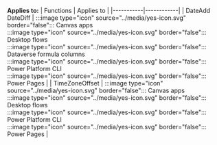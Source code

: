 **Applies to:** 
| Functions | Applies to |
|-----------|------------|
| DateAdd</br>DateDiff | :::image type="icon" source="../media/yes-icon.svg" border="false"::: Canvas apps</br>:::image type="icon" source="../media/yes-icon.svg" border="false"::: Desktop flows</br>:::image type="icon" source="../media/yes-icon.svg" border="false"::: Dataverse formula columns</br>:::image type="icon" source="../media/yes-icon.svg" border="false"::: Power Platform CLI</br>:::image type="icon" source="../media/yes-icon.svg" border="false"::: Power Pages |
| TimeZoneOffset | :::image type="icon" source="../media/yes-icon.svg" border="false"::: Canvas apps</br>:::image type="icon" source="../media/yes-icon.svg" border="false"::: Desktop flows</br>:::image type="icon" source="../media/yes-icon.svg" border="false"::: Power Platform CLI</br>:::image type="icon" source="../media/yes-icon.svg" border="false"::: Power Pages |

